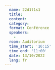 ```yaml
---
  name: 22d1t1s1
  title: 
  content: 
  category: 
  format: Conférence
  speakers: 
    - 
  room: Auditorium
  time_start: '10:15'
  time_end: '11:00'
  date: 13/10/2022
  lang: fr
---
```

